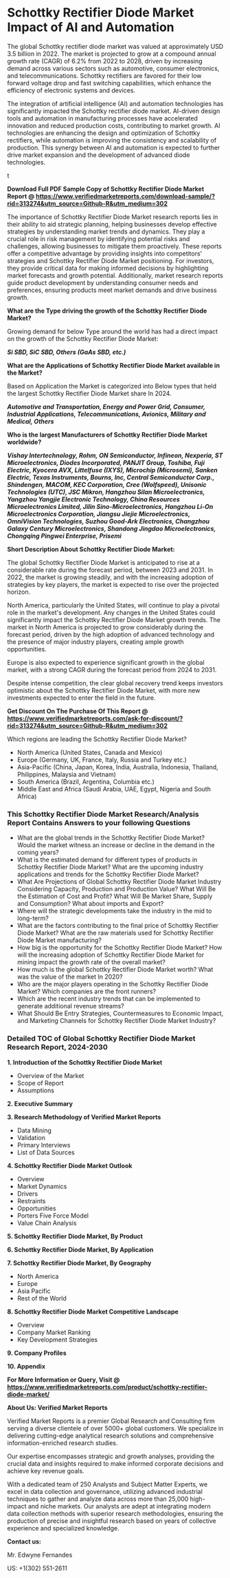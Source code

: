<meta name="title" content="Global Schottky Rectifier Diode Market Impact of AI and Automation"><meta name="description" content="The global Schottky rectifier diode market was valued at approximately USD 3.5 billion in 2022. The market is projected to grow at a compound annual growth rate (CAGR)"><meta name="title" content="Schottky Rectifier Diode Market Size, Share, Scope, Trends, Growth, Opportunities, Analysis, Forecast"><h1>Schottky Rectifier Diode Market Impact of AI and Automation</h1><p>The global Schottky rectifier diode market was valued at approximately USD 3.5 billion in 2022. The market is projected to grow at a compound annual growth rate (CAGR) of 6.2% from 2022 to 2028, driven by increasing demand across various sectors such as automotive, consumer electronics, and telecommunications. Schottky rectifiers are favored for their low forward voltage drop and fast switching capabilities, which enhance the efficiency of electronic systems and devices.</p><p>The integration of artificial intelligence (AI) and automation technologies has significantly impacted the Schottky rectifier diode market. AI-driven design tools and automation in manufacturing processes have accelerated innovation and reduced production costs, contributing to market growth. AI technologies are enhancing the design and optimization of Schottky rectifiers, while automation is improving the consistency and scalability of production. This synergy between AI and automation is expected to further drive market expansion and the development of advanced diode technologies.</p>t</p><p id="" class=""><strong>Download Full PDF Sample Copy of Schottky Rectifier Diode Market Report @ <a href="https://www.verifiedmarketreports.com/download-sample/?rid=313274&utm_source=Github-R&utm_medium=302" target="_blank">https://www.verifiedmarketreports.com/download-sample/?rid=313274&utm_source=Github-R&utm_medium=302</a></strong></p><p>The importance of&nbsp;Schottky Rectifier Diode Market research reports lies in their ability to aid strategic planning, helping businesses develop effective strategies by understanding market trends and dynamics. They play a crucial role in risk management by identifying potential risks and challenges, allowing businesses to mitigate them proactively. These reports offer a competitive advantage by providing insights into competitors' strategies and Schottky Rectifier Diode Market positioning. For investors, they provide critical data for making informed decisions by highlighting market forecasts and growth potential. Additionally, market research reports guide product development by understanding consumer needs and preferences, ensuring products meet market demands and drive business growth.</p><p><strong>What are the&nbsp;Type driving the growth of the Schottky Rectifier Diode Market?</strong></p><p id="" class="">Growing demand for below Type around the world has had a direct impact on the growth of the Schottky Rectifier Diode Market:</p><em><strong>Si SBD, SiC SBD, Others (GaAs SBD, etc.)</strong></em></p><strong>What are the&nbsp;Applications&nbsp;of Schottky Rectifier Diode Market available in the Market?</strong></p><p id="" class="">Based on Application the Market is categorized into Below types that held the largest Schottky Rectifier Diode Market share In 2024.</p><em><strong>Automotive and Transportation, Energy and Power Grid, Consumer, Industrial Applications, Telecommunications, Avionics, Military and Medical, Others</strong></em></p><strong>Who is the largest Manufacturers of Schottky Rectifier Diode Market worldwide?</strong></p><p><em><strong>Vishay Intertechnology, Rohm, ON Semiconductor, Infineon, Nexperia, ST Microelectronics, Diodes Incorporated, PANJIT Group, Toshiba, Fuji Electric, Kyocera AVX, Littelfuse (IXYS), Microchip (Microsemi), Sanken Electric, Texas Instruments, Bourns, Inc, Central Semiconductor Corp., Shindengen, MACOM, KEC Corporation, Cree (Wolfspeed), Unisonic Technologies (UTC), JSC Mikron, Hangzhou Silan Microelectronics, Yangzhou Yangjie Electronic Technology, China Resources Microelectronics Limited, Jilin Sino-Microelectronics, Hangzhou Li-On Microelectronics Corporation, Jiangsu Jiejie Microelectronics, OmniVision Technologies, Suzhou Good-Ark Electronics, Changzhou Galaxy Century Microelectronics, Shandong Jingdao Microelectronics, Chongqing Pingwei Enterprise, Prisemi</strong></em></p><p id="" class=""><strong>Short Description About Schottky Rectifier Diode Market:</strong></p><p>The global Schottky Rectifier Diode Market is anticipated to rise at a considerable rate during the forecast period, between 2023 and 2031. In 2022, the market is growing steadily, and with the increasing adoption of strategies by key players, the market is expected to rise over the projected horizon.</p><p>North America, particularly the United States, will continue to play a pivotal role in the market's development. Any changes in the United States could significantly impact the Schottky Rectifier Diode Market growth trends. The market in North America is projected to grow considerably during the forecast period, driven by the high adoption of advanced technology and the presence of major industry players, creating ample growth opportunities.</p><p>Europe is also expected to experience significant growth in the global market, with a strong CAGR during the forecast period from 2024 to 2031.</p><p>Despite intense competition, the clear global recovery trend keeps investors optimistic about the Schottky Rectifier Diode Market, with more new investments expected to enter the field in the future.</p><p id="" class=""><strong>Get Discount On The Purchase Of This Report @ <a href="https://www.verifiedmarketreports.com/ask-for-discount/?rid=313274&utm_source=Github-R&utm_medium=302" target="_blank">https://www.verifiedmarketreports.com/ask-for-discount/?rid=313274&utm_source=Github-R&utm_medium=302</a></strong></p>Which regions are leading the Schottky Rectifier Diode Market?</p><ul><li>North America (United States, Canada and Mexico)</li><li>Europe (Germany, UK, France, Italy, Russia and Turkey etc.)</li><li>Asia-Pacific (China, Japan, Korea, India, Australia, Indonesia, Thailand, Philippines, Malaysia and Vietnam)</li><li>South America (Brazil, Argentina, Columbia etc.)</li><li>Middle East and Africa (Saudi Arabia, UAE, Egypt, Nigeria and South Africa)</li></ul><h3 id="" class="">This Schottky Rectifier Diode Market Research/Analysis Report Contains Answers to your following Questions</h3><ul><li>What are the global trends in the Schottky Rectifier Diode Market? Would the market witness an increase or decline in the demand in the coming years?</li><li>What is the estimated demand for different types of products in Schottky Rectifier Diode Market? What are the upcoming industry applications and trends for the Schottky Rectifier Diode Market?</li><li>What Are Projections of Global Schottky Rectifier Diode Market Industry Considering Capacity, Production and Production Value? What Will Be the Estimation of Cost and Profit? What Will Be Market Share, Supply and Consumption? What about imports and Export?</li><li>Where will the strategic developments take the industry in the mid to long-term?</li><li>What are the factors contributing to the final price of Schottky Rectifier Diode Market? What are the raw materials used for Schottky Rectifier Diode Market manufacturing?</li><li>How big is the opportunity for the Schottky Rectifier Diode Market? How will the increasing adoption of Schottky Rectifier Diode Market for mining impact the growth rate of the overall market?</li><li>How much is the global Schottky Rectifier Diode Market worth? What was the value of the market In 2020?</li><li>Who are the major players operating in the Schottky Rectifier Diode Market? Which companies are the front runners?</li><li>Which are the recent industry trends that can be implemented to generate additional revenue streams?</li><li>What Should Be Entry Strategies, Countermeasures to Economic Impact, and Marketing Channels for Schottky Rectifier Diode Market Industry?</li></ul><h3 id="" class="">Detailed TOC of Global Schottky Rectifier Diode Market Research Report, 2024-2030</h3><p id="" class=""><strong>1. Introduction of the Schottky Rectifier Diode Market</strong></p><ul><li>Overview of the Market</li><li>Scope of Report</li><li>Assumptions</li></ul><p id="" class=""><strong>2. Executive Summary</strong></p><p id="" class=""><strong>3. Research Methodology of Verified Market Reports</strong></p><ul><li>Data Mining</li><li>Validation</li><li>Primary Interviews</li><li>List of Data Sources</li></ul><p id="" class=""><strong>4. Schottky Rectifier Diode Market Outlook</strong></p><ul><li>Overview</li><li>Market Dynamics</li><li>Drivers</li><li>Restraints</li><li>Opportunities</li><li>Porters Five Force Model</li><li>Value Chain Analysis</li></ul><p id="" class=""><strong>5. Schottky Rectifier Diode Market, By Product</strong></p><p id="" class=""><strong>6. Schottky Rectifier Diode Market, By Application</strong></p><p id="" class=""><strong>7. Schottky Rectifier Diode Market, By Geography</strong></p><ul><li>North America</li><li>Europe</li><li>Asia Pacific</li><li>Rest of the World</li></ul><p id="" class=""><strong>8. Schottky Rectifier Diode Market Competitive Landscape</strong></p><ul><li>Overview</li><li>Company Market Ranking</li><li>Key Development Strategies</li></ul><p id="" class=""><strong>9. Company Profiles</strong></p><p id="" class=""><strong>10. Appendix</strong></p><p id="" class=""><strong>For More Information or Query, Visit @ <a href="https://www.verifiedmarketreports.com/product/schottky-rectifier-diode-market/" target="_blank">https://www.verifiedmarketreports.com/product/schottky-rectifier-diode-market/</a></strong></p><p id="" class=""><strong>About Us: Verified Market Reports</strong></p><p id="" class="">Verified Market Reports is a premier Global Research and Consulting firm serving a diverse clientele of over 5000+ global customers. We specialize in delivering cutting-edge analytical research solutions and comprehensive information-enriched research studies.</p><p id="" class="">Our expertise encompasses strategic and growth analyses, providing the crucial data and insights required to make informed corporate decisions and achieve key revenue goals.</p><p id="" class="">With a dedicated team of 250 Analysts and Subject Matter Experts, we excel in data collection and governance, utilizing advanced industrial techniques to gather and analyze data across more than 25,000 high-impact and niche markets. Our analysts are adept at integrating modern data collection methods with superior research methodologies, ensuring the production of precise and insightful research based on years of collective experience and specialized knowledge.</p><p id="" class=""><strong>Contact us:</strong></p><p id="" class="">Mr. Edwyne Fernandes</p><p id="" class="">US: +1(302) 551-2611</p>